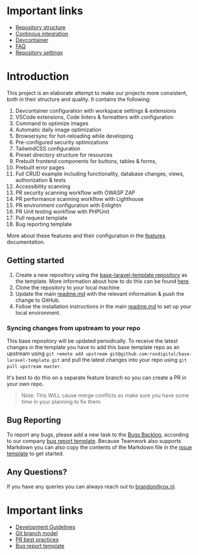 # Important links

- [Repository structure](repository-structure.md)
- [Continous integration](continous-integration.md)
- [Devcontainer](devcontainer.md)
- [FAQ](faq.md)
- [Repository settings](repository-settings.md)

# Introduction

This project is an elaborate attempt to make our projects more consistent, both in their structure and quality. It contains the following:

1. Devcontainer configuration with workspace settings & extensions
2. VSCode extensions, Code linters & formatters with configuration
3. Command to optimize images
4. Automatic daily image optimization
5. Browsersync for hot-reloading while developing
6. Pre-configured security optimizations
7. TailwindCSS configuration
8. Preset directory structure for resources
9. Prebuilt frontend components for buttons, tables & forms,
10. Prebuilt error pages
11. Full CRUD example including functionality, database changes, views, authorization & tests
12. Accessibility scanning
13. PR security scanning workflow with OWASP ZAP
14. PR performance scanning workflow with Lighthouse
15. PR environment configuration with Enlightn
16. PR Unit testing workflow with PHPUnit
17. Pull request template
18. Bug reporting template

More about these features and their configuration in the [features](./features.md) documentation.

## Getting started

1. Create a new repository using the [base-laravel-template repository](https://github.com/roxdigital/base-laravel-template) as the template. More information about how to do this can be found [here](https://docs.github.com/en/repositories/creating-and-managing-repositories/creating-a-repository-from-a-template).
2. Clone the repository to your local machine.
3. Update the main [readme.md](../../readme.md) with the relevant information & push the change to GitHub.
4. Follow the installation instructions in the main [readme.md](../../readme.md) to set up your local environment.

### Syncing changes from upstream to your repo

This base repository will be updated periodically.
To receive the latest changes in the template you have to add this base template repo as an upstream using `git remote add upstream git@github.com:roxdigital/base-laravel-template.git` and pull the latest changes into your repo using `git pull upstream master`.

It's best to do this on a separate feature branch so you can create a PR in your own repo.

> Note: This WILL cause merge conflicts so make sure you have some time in your planning to fix them.

## Bug Reporting

To report any bugs, please add a new task to the [Bugs Backlog](https://projecten.roxmedia.nl/#/tasklists/1087056), according to our company [bug report template](https://roxmedia.atlassian.net/wiki/spaces/AI/pages/1145765903/Bug+reporting). Because Teamwork also supports Markdown you can also copy the contents of the Markdown file in the [issue template](../../.github/issue_template.md) to get started.

## Any Questions?

If you have any queries you can always reach out to brandon@rox.nl.

# Important links

- [Development Guidelines](https://roxmedia.atlassian.net/wiki/spaces/DEV/pages/1159987201/Development+Guidelines)
- [Git branch model](https://roxmedia.atlassian.net/wiki/spaces/DEV/pages/11010102/Git+branch+model)
- [PR best practices](https://roxmedia.atlassian.net/wiki/spaces/DEV/pages/1145634851/PR+Best+Practices)
- [Bug report template](https://roxmedia.atlassian.net/wiki/spaces/AI/pages/1145765903/Bug+reporting)
